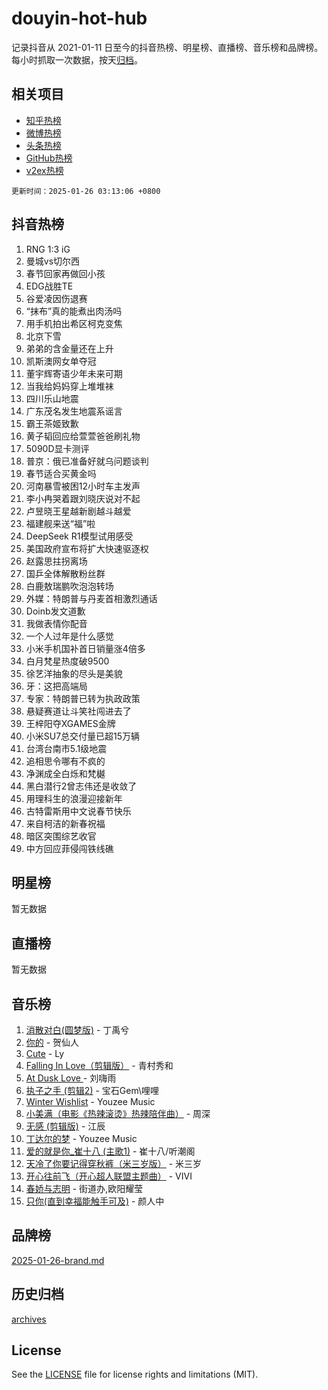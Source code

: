 # douyin-hot-hub

记录抖音从 2021-01-11 日至今的抖音热榜、明星榜、直播榜、音乐榜和品牌榜。每小时抓取一次数据，按天[归档](archives)。

## 相关项目

- [知乎热榜](https://github.com/lonnyzhang423/zhihu-hot-hub)
- [微博热榜](https://github.com/lonnyzhang423/weibo-hot-hub)
- [头条热榜](https://github.com/lonnyzhang423/toutiao-hot-hub)
- [GitHub热榜](https://github.com/lonnyzhang423/github-hot-hub)
- [v2ex热榜](https://github.com/lonnyzhang423/v2ex-hot-hub)


`更新时间：2025-01-26 03:13:06 +0800`

## 抖音热榜

1. RNG 1:3 iG
1. 曼城vs切尔西
1. 春节回家再做回小孩
1. EDG战胜TE
1. 谷爱凌因伤退赛
1. “抹布”真的能煮出肉汤吗
1. 用手机拍出希区柯克变焦
1. 北京下雪
1. 弟弟的含金量还在上升
1. 凯斯澳网女单夺冠
1. 董宇辉寄语少年未来可期
1. 当我给妈妈穿上堆堆袜
1. 四川乐山地震
1. 广东茂名发生地震系谣言
1. 霸王茶姬致歉
1. 黄子韬回应给萱萱爸爸刷礼物
1. 5090D显卡测评
1. 普京：俄已准备好就乌问题谈判
1. 春节适合买黄金吗
1. 河南暴雪被困12小时车主发声
1. 李小冉哭着跟刘晓庆说对不起
1. 卢昱晓王星越新剧越斗越爱
1. 福建舰来送“福”啦
1. DeepSeek R1模型试用感受
1. 美国政府宣布将扩大快速驱逐权
1. 赵露思拄拐离场
1. 国乒全体解散粉丝群
1. 白鹿敖瑞鹏吹泡泡转场
1. 外媒：特朗普与丹麦首相激烈通话
1. Doinb发文道歉
1. 我做表情你配音
1. 一个人过年是什么感觉
1. 小米手机国补首日销量涨4倍多
1. 白月梵星热度破9500
1. 徐艺洋抽象的尽头是美貌
1. 牙：这把高端局
1. 专家：特朗普已转为执政政策
1. 悬疑赛道让斗笑社闯进去了
1. 王梓阳夺XGAMES金牌
1. 小米SU7总交付量已超15万辆
1. 台湾台南市5.1级地震
1. 追相思令哪有不疯的
1. 净渊成全白烁和梵樾
1. 黑白潜行2曾志伟还是收敛了
1. 用理科生的浪漫迎接新年
1. 古特雷斯用中文说春节快乐
1. 来自柯洁的新春祝福
1. 暗区突围综艺收官
1. 中方回应菲侵闯铁线礁

## 明星榜

暂无数据

## 直播榜

暂无数据

## 音乐榜

1. [消散对白(圆梦版)](https://sf5-hl-cdn-tos.douyinstatic.com/obj/tos-cn-ve-2774/og4jB5I5IizzoZVAAAzWgBMAsMDWoArfwBOiFs) - 丁禹兮
1. [你的](https://sf5-hl-cdn-tos.douyinstatic.com/obj/tos-cn-ve-2774/oYuIeKf42jB7sEV6B2upMdpYAgfrQWj0FeRegh) - 贺仙人
1. [Cute](https://sf5-hl-cdn-tos.douyinstatic.com/obj/tos-cn-ve-2774/o4IbIzHWKAAB4wsS5qMBRiiAlEBGTpQRNfFvuo) - Ly
1. [Falling In Love（剪辑版）](https://sf5-hl-cdn-tos.douyinstatic.com/obj/tos-cn-ve-2774/o8ajpA8zzgBPahbBIO8AcKGBLJezFCRd1wfP9f) - 青村秀和
1. [ At Dusk  Love ](https://sf5-hl-cdn-tos.douyinstatic.com/obj/tos-cn-ve-2774/o8CrpCf5CaYgI4ZrtQgMQAFEfuGqNnRSDQAPBc) - 刘嗨雨
1. [执子之手 (剪辑2)](https://sf5-hl-cdn-tos.douyinstatic.com/obj/tos-cn-ve-2774/oUoZLQjCc31XzqsBnBQUNgeKtYPBcgbFDwtfcu) - 宝石Gem\哩哩
1. [Winter Wishlist](https://sf5-hl-cdn-tos.douyinstatic.com/obj/tos-cn-ve-2774/oIIgUOeamCFCVAzxN6MFRLIBlLGpUqQxeeHrLE) - Youzee Music
1. [小美满（电影《热辣滚烫》热辣陪伴曲）](https://sf5-hl-cdn-tos.douyinstatic.com/obj/tos-cn-ve-2774/o0GAn2lSgfZIDUgtevCGDQYnFg4CwnrBaxbTZL) - 周深
1. [无感 (剪辑版)](https://sf5-hl-cdn-tos.douyinstatic.com/obj/tos-cn-ve-2774/o0eIsUzJBDlQaQFC5OFlgbMEZC1TFYBftOBn6p) - 江辰
1. [丁达尔的梦](https://sf5-hl-cdn-tos.douyinstatic.com/obj/tos-cn-ve-2774/oMU3WirUZBVQkAC9ccG5P2IQirziZM2RTInUY) - Youzee Music
1. [爱的就是你_崔十八 (主歌1)](https://sf5-hl-cdn-tos.douyinstatic.com/obj/tos-cn-ve-2774/oI5BO5DhFZ6UTcNCnZaOCBLtZ7WIMQGfgnXf5E) - 崔十八/听潮阁
1. [天冷了你要记得穿秋裤（米三岁版）](https://sf5-hl-cdn-tos.douyinstatic.com/obj/tos-cn-ve-2774/oQlIwVIDWiZ6BQilAorS7MA0AgCkQDvcZAdm1) - 米三岁
1. [开心往前飞（开心超人联盟主题曲）](https://sf5-hl-cdn-tos.douyinstatic.com/obj/tos-cn-ve-2774/9d8fb7c82cf1421fb93a9fe925275e0a) - VIVI
1. [春娇与志明](https://sf5-hl-cdn-tos.douyinstatic.com/obj/tos-cn-ve-2774/e530d8fceb7044b39707d7f9ff54add1) - 街道办,欧阳耀莹
1. [只你(直到幸福能触手可及)](https://sf5-hl-cdn-tos.douyinstatic.com/obj/tos-cn-ve-2774/o0lBkRDzFTeaVSUz3ZZSCBVtZ5DIMQGfgmEAuE) - 颜人中

## 品牌榜

[2025-01-26-brand.md](archives/2025-01-26-brand.md)

## 历史归档

[archives](archives)

## License

See the [LICENSE](LICENSE) file for license rights and limitations (MIT).
